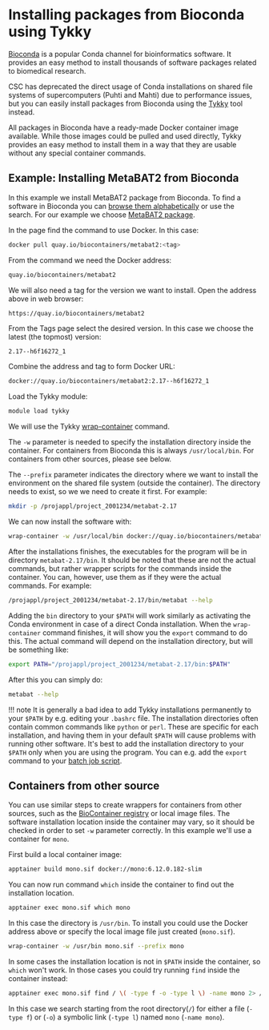 # Installing packages from Bioconda using Tykky

[Bioconda](https://bioconda.github.io/index.html) is a popular
Conda channel for bioinformatics software. It provides an easy
method to install thousands of software packages related to biomedical
research.

CSC has deprecated the direct usage of Conda installations on shared file systems
of supercomputers (Puhti and Mahti) due to performance
issues, but you can easily install packages from Bioconda using the
[Tykky](../../computing/containers/tykky.md) tool instead.

All packages in Bioconda have a ready-made Docker container image available. While
those images could be pulled and used directly, Tykky provides an easy method to
install them in a way that they are usable without any special container commands.

## Example: Installing MetaBAT2 from Bioconda

In this example we install MetaBAT2 package from Bioconda. To find a software in
Bioconda you can
[browse them alphabetically](https://bioconda.github.io/conda-package_index.html)
or use the search. For our example we choose
[MetaBAT2 package](https://bioconda.github.io/recipes/metabat2/README.html).

In the page find the command to use Docker. In this case:

```bash
docker pull quay.io/biocontainers/metabat2:<tag>
```

From the command we need the Docker address:

```bash
quay.io/biocontainers/metabat2
```

We will also need a tag for the version we want to install. Open the address above in web browser:

```text
https://quay.io/biocontainers/metabat2
```

From the Tags page select the desired version. In this case we choose the latest
(the topmost) version:

```bash
2.17--h6f16272_1
```

Combine the address and tag to form Docker URL:

```bash
docker://quay.io/biocontainers/metabat2:2.17--h6f16272_1
```

Load the Tykky module:

```bash
module load tykky
```

We will use the Tykky
[wrap-container](../../computing/containers/tykky.md#container-based-installations)
command.

The `-w` parameter is needed to specify the installation directory inside the
container. For containers from Bioconda this is always `/usr/local/bin`. For
containers from other sources, please see below.

The `--prefix` parameter indicates the directory where we want to install the
environment on the shared file system (outside the container). The directory
needs to exist, so we we need to create it first. For example:

```bash
mkdir -p /projappl/project_2001234/metabat-2.17
```

We can now install the software with:

```bash
wrap-container -w /usr/local/bin docker://quay.io/biocontainers/metabat2:2.17--h6f16272_1 --prefix /projappl/project_2001234/metabat-2.17
```

After the installations finishes, the executables for the program will be in directory
`metabat-2.17/bin`. It should be noted that these are not the actual commands, but
rather wrapper scripts for the commands inside the container. You can, however, use
them as if they were the actual commands. For example:

```bash
/projappl/project_2001234/metabat-2.17/bin/metabat --help
```

Adding the `bin` directory to your `$PATH` will work similarly as activating the
Conda environment in case of a direct Conda installation. When the `wrap-container`
command finishes, it will show you the `export` command to do this. The actual command
will depend on the installation directory, but will be something like:

```bash
export PATH="/projappl/project_2001234/metabat-2.17/bin:$PATH"
```

After this you can simply do:

```bash
metabat --help
```

!!! note
    It is generally a bad idea to add Tykky installations permanently to your `$PATH`
    by e.g. editing your `.bashrc` file. The installation directories often contain
    common commands like `python` or `perl`. These are specific for each installation,
    and having them in your default `$PATH` will cause problems with running other
    software. It's best to add the installation directory to your `$PATH` only when
    you are using the program. You can e.g. add the `export` command to your
    [batch job script](../../computing/running/creating-job-scripts-puhti.md).

## Containers from other source

You can use similar steps to create wrappers for containers from other sources, such
as the [BioContainer registry](https://biocontainers.pro/) or local image files.
The software installation location inside the container may vary, so it should be
checked in order to set `-w` parameter correctly. In this example we'll use a container
for `mono`.

First build a local container image:

```bash
apptainer build mono.sif docker://mono:6.12.0.182-slim
```

You can now run command `which` inside the container to find out the installation
location.

```bash
apptainer exec mono.sif which mono
```

In this case the directory is `/usr/bin`. To install you could use the Docker address
above or specify the local image file just created (`mono.sif`).

```bash
wrap-container -w /usr/bin mono.sif --prefix mono
```

In some cases the installation location is not in `$PATH` inside the container, so
`which` won't work. In those cases you could try running `find` inside the container
instead:

```bash
apptainer exec mono.sif find / \( -type f -o -type l \) -name mono 2> /dev/null
```

In this case we search starting from the root directory(`/`) for either a file
(`-type f`) or (`-o`) a symbolic link (`-type l`) named `mono` (`-name mono`).
